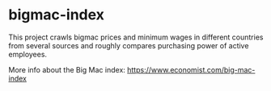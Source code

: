 # bigmac-index
This project crawls bigmac prices and minimum wages in different countries from several sources and roughly compares purchasing power of active employees.

More info about the Big Mac index: https://www.economist.com/big-mac-index
